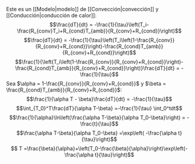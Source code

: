 Este es un [[Modelo|modelo]] de [[Convección|convección]] y [[Conducción|conducción de calor]]:
$$\frac{dT}{dt} = -\frac{1}{\tau}\left(T_i-\frac{R_{conv}T_i+R_{cond}T_{amb}}{R_{conv}+R_{cond}}\right)$$
$$\frac{dT}{dt} = -\frac{1}{\tau}\left(T_i\left(1-\frac{R_{conv}}{R_{conv}+R_{cond}}\right)-\frac{R_{cond}T_{amb}}{R_{conv}+R_{cond}}\right)$$
$$\frac{1}{\left(T_i\left(1-\frac{R_{conv}}{R_{conv}+R_{cond}}\right)-\frac{R_{cond}T_{amb}}{R_{conv}+R_{cond}}\right)}\frac{dT}{dt} = -\frac{1}{\tau}$$
Sea $\alpha = 1-\frac{R_{conv}}{R_{conv}+R_{cond}}$ y $\beta = \frac{R_{cond}T_{amb}}{R_{conv}+R_{cond}}$:
$$\frac{1}{\alpha T - \beta}\frac{dT}{dt} = -\frac{1}{\tau}$$
$$\int_{T_0}^T\frac{dT}{\alpha T-\beta} =-\frac{1}{\tau} \int_0^tdt$$
$$\frac{1}{\alpha}\ln\left(\frac{\alpha T-\beta}{\alpha T_0-\beta}\right) = -\frac{t}{\tau}$$
$$\frac{\alpha T-\beta}{\alpha T_0-\beta} =\exp\left( -\frac{\alpha t}{\tau}\right)$$
$$ T =\frac{\beta}{\alpha}+\left(T_0-\frac{\beta}{\alpha}\right)\exp\left(-\frac{\alpha t}{\tau}\right)$$
